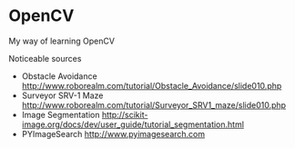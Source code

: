 # OpenCV
My way of learning OpenCV

Noticeable sources
- Obstacle Avoidance http://www.roborealm.com/tutorial/Obstacle_Avoidance/slide010.php
- Surveyor SRV-1 Maze http://www.roborealm.com/tutorial/Surveyor_SRV1_maze/slide010.php
- Image Segmentation http://scikit-image.org/docs/dev/user_guide/tutorial_segmentation.html
- PYImageSearch http://www.pyimagesearch.com
